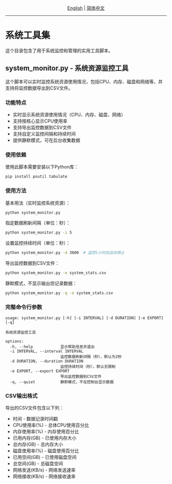<p align="center">
  <a href="./README_EN.md">English</a> |
  <a href="./README.md">简体中文</a> 
</p>

----

# 系统工具集

这个目录包含了用于系统监控和管理的实用工具脚本。

## system_monitor.py - 系统资源监控工具

这个脚本可以实时监控系统资源使用情况，包括CPU、内存、磁盘和网络等，并支持将监控数据导出到CSV文件。

### 功能特点

- 实时显示系统资源使用情况（CPU、内存、磁盘、网络）
- 支持按核心显示CPU使用率
- 支持导出监控数据到CSV文件
- 支持自定义监控间隔和持续时间
- 提供静默模式，可在后台收集数据

### 使用依赖

使用此脚本需要安装以下Python库：

```bash
pip install psutil tabulate
```

### 使用方法

基本用法（实时监控系统资源）：
```bash
python system_monitor.py
```

指定数据刷新间隔（单位：秒）：
```bash
python system_monitor.py -i 5
```

设置监控持续时间（单位：秒）：
```bash
python system_monitor.py -d 3600  # 监控1小时后自动停止
```

导出监控数据到CSV文件：
```bash
python system_monitor.py -e system_stats.csv
```

静默模式，不显示输出但记录数据：
```bash
python system_monitor.py -q -e system_stats.csv
```

### 完整命令行参数

```
usage: system_monitor.py [-h] [-i INTERVAL] [-d DURATION] [-e EXPORT] [-q]

系统资源监控工具

options:
  -h, --help            显示帮助信息并退出
  -i INTERVAL, --interval INTERVAL
                        监控数据刷新间隔（秒），默认为2秒
  -d DURATION, --duration DURATION
                        监控持续时间（秒），默认无限制
  -e EXPORT, --export EXPORT
                        导出监控数据到CSV文件
  -q, --quiet           静默模式，不在控制台显示数据
```

### CSV输出格式

导出的CSV文件包含以下列：
- 时间 - 数据记录时间戳
- CPU使用率(%) - 总体CPU使用百分比
- 内存使用率(%) - 内存使用百分比
- 已用内存(GB) - 已使用内存大小
- 总内存(GB) - 总内存大小
- 磁盘使用率(%) - 磁盘使用百分比
- 已用空间(GB) - 已使用磁盘空间
- 总空间(GB) - 总磁盘空间
- 网络发送(KB/s) - 网络发送速率
- 网络接收(KB/s) - 网络接收速率 
